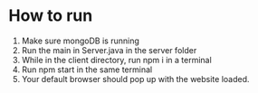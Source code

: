 # How to run

1. Make sure mongoDB is running
2. Run the main in Server.java in the server folder
3. While in the client directory, run npm i in a terminal
4. Run npm start in the same terminal
5. Your default browser should pop up with the website loaded.
